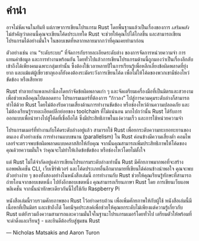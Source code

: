 # คำนำ

อาจไม่ชัดเจนในทันที แต่ภาษาการเขียนโปรแกรม Rust โดยพื้นฐานแล้วเป็นเรื่องของการ *เสริมพลัง*
ไม่สำคัญว่าตอนนี้คุณจะเขียนโค้ดประเภทใด Rust จะช่วยให้คุณไปได้ไกลขึ้น
และสามารถเขียนโปรแกรมได้อย่างมั่นใจ
ในขอบเขตที่หลากหลายมากกว่าที่คุณเคยทำมาก่อน

ตัวอย่างเช่น งาน “ระดับระบบ” ที่จัดการกับรายละเอียดระดับล่าง ของการจัดการหน่วยความจำ การแทนค่าข้อมูล และการทำงานพร้อมกัน โดยทั่วไปแล้วการเขียนโปรแกรมด้านนี้ถูกมองว่าเป็นเรื่องลึกลับ
เข้าถึงได้เพียงคนเฉพาะกลุ่มเท่านั้น ซึ้งต้องใช้เวลาหลายปีในการเรียนรู้เพื่อหลีกเลี่ยงข้อผิดพลาดที่ยุ่งยาก
และแม้แต่ผู้เชี่ยวชาญเองก็ยังคงต้องระมัดระวังการเขียนโค้ด เพื่อไม่ให้โค้ดของพวกเขามีช่องโหว่ ขัดข้อง หรือเสียหาย

Rust ทำลายกำแพงเหล่านี้ลงโดยกำจัดข้อผิดพลาดเก่า ๆ และจัดเตรียมเครื่องมือที่เป็นมิตรและสวยงาม
เพื่อช่วยเหลือคุณไปตลอดทาง โปรแกรมเมอร์ที่ต้องการ “ก้าวลง”
ไปสู่การควมคุมระดับล่างก็สามารถทำได้ด้วย Rust โดยไม่ต้องรับความเสี่ยงด้านการทำงานขัดข้อง
หรือช่องโหว่ด้านความปลอดภัย
และไม่ต้องเรียนรู้รายละเอียดปลีกย่อยของ toolchain ที่ไม่แน่นอน
มากไปกว่านั้น Rust ได้รับการออกแบบเพื่อนำทางไปสู่โค้ดที่เชื่อถือได้
ซึ่งมีประสิทธิภาพในแง่ความเร็ว และการใช้หน่วยความจำ

โปรแกรมเมอร์ที่ทำงานกับโค้ดระดับล่างอยู่แล้ว สามารถใช้ Rust เพื่อยกระดับความทะเยอทะยานของตนเอง
ตัวอย่างเช่น การทำงานแบบขนาน (parallelism) ใน Rust ค่อนข้างมีความเสี่ยงต่ำ
คอมไพเลอร์จะตรวจพบข้อผิดพลาดแบบคลาสสิกให้กับคุณ 
จากนั้นคุณสามารถเพิ่มประสิทธิภาพให้โค้ดของคุณด้วยความมั่นใจ ว่าคุณจะไม่ทำให้เกิดข้อขัดข้อง
หรือช่องโหว่โดยไม่ตั้งใจ

แต่ Rust ไม่ได้จำกัดอยู่แค่การเขียนโปรแกรมระดับล่างเท่านั้น Rust มีศักยภาพมากพอที่จะสร้าง
แอพพลิเคชั่น CLI, เว็บเซิร์ฟเวอร์ และโค้ดประเภทอื่นอีกมากมายที่เขียนได้ค่อนข้างน่าพอใจ
คุณจะพบตัวอย่างง่าย ๆ ของทั้งสองอย่างในหนังสือเล่มนี้
การทำงานกับ Rust ช่วยให้คุณเรียนรู้ทักษะที่สามารถถ่ายโอนจากขอบเขตหนึ่ง ไปยังอีกขอบเขตหนึ่ง
คุณสามารถเรียนภาษา Rust โดย การเขียนเว็บแอพพลิเคชั่น จากนั้นนำทักษะเดียวกันนี้ไปใช้กับ Raspberry Pi

หนังสือเล่มนี้รวบรวมศักยภาพของ Rust ไว้อย่างครบถ้วน เพื่อเพิ่มศักยภาพให้กับผู้ใช้
หนังสือเล่มนี้มีเนื้อหาที่เป็นมิตร และเข้าถึงได้ โดยมีจุดประสงค์เพื่อช่วยให้คุณยกระดับไม่เพียงแต่ความรู้เกี่ยวกับ Rust 
แต่ยังรวมถึงความสามารถและความมั่นใจในฐานะโปรแกรมเมอร์โดยทั่วไป
เตรียมตัวให้พร้อมที่จะดำดิ่งและเรียนรู้ - และยินดีต้องรับสู่ชุมชน Rust

— Nicholas Matsakis and Aaron Turon
